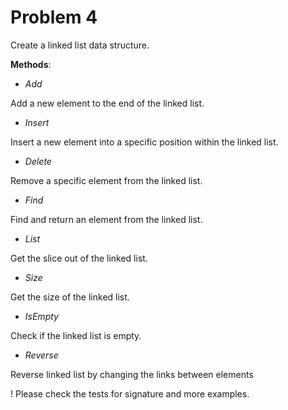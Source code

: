 # Problem 4

Create a linked list data structure.

**Methods**:

- _Add_

Add a new element to the end of the linked list.

- _Insert_

Insert a new element into a specific position within the linked list.

- _Delete_

Remove a specific element from the linked list.

- _Find_

Find and return an element from the linked list.

- _List_

Get the slice out of the linked list.

- _Size_

Get the size of the linked list.

- _IsEmpty_

Check if the linked list is empty.

- _Reverse_

Reverse linked list by changing the links between elements

! Please check the tests for signature and more examples.
